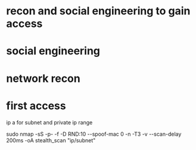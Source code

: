 # recon and social engineering to gain access


# social engineering



# network recon

# first access

ip a for subnet and private ip range

sudo nmap -sS -p- -f -D RND:10 --spoof-mac 0 -n -T3 -v --scan-delay 200ms -oA stealth_scan "ip/subnet"
